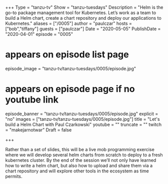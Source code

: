 +++
Type = "tanzu-tv"
Show = "tanzu-tuesdays"
Description = "Helm is the go-to package management tool for Kubernetes. Let’s work as a team to build a Helm chart, create a chart repository and deploy our applications to Kubernetes."
aliases = ["/0005"]
author = "paulczar"
hosts = ["bob","tiffany"]
guests = ["paulczar"]
Date = "2020-05-05"
PublishDate = "2020-04-01"
episode = "0005"
# appears on episode list page
episode_image = "tanzu-tv/tanzu-tuesdays/0005/episode.jpg"
# appears on episode page if no youtube link
episode_banner = "tanzu-tv/tanzu-tuesdays/0005/episode.jpg"
explicit = "no"
images = ["tanzu-tv/tanzu-tuesdays/0005/episode.jpg"]
title = "Let's build a Helm Chart with Paul Czarkowski"
youtube = ""
truncate = ""
twitch = "makejarnotwar"
Draft = false

+++


Rather than a set of slides, this will be a live mob programming exercise where we will develop several helm charts from scratch to deploy to a fresh kubernetes cluster. By the end of the session we’ll not only have learned how to write a helm chart, but also how to upload and share them via a chart repository and will explore other tools in the ecosystem as time permits.